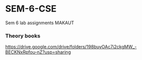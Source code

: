 # SEM-6-CSE
Sem 6 lab assignments MAKAUT

### Theory books
https://drive.google.com/drive/folders/198buyOAc7i2ckgMW_-BECKNxRpfou-nZ?usp=sharing
